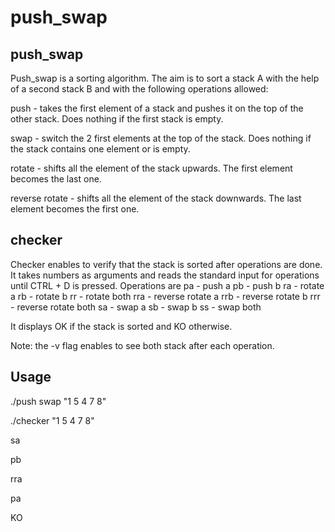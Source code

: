# push_swap

## push_swap

Push_swap is a sorting algorithm. The aim is to sort a stack A with the help of a second stack B and with the following
operations allowed:

push - takes the first element of a stack and pushes it on the top of the other stack. Does nothing if the first stack is empty.

swap - switch the 2 first elements at the top of the stack. Does nothing if the stack contains one element or is empty.

rotate - shifts all the element of the stack upwards. The first element becomes the last one.

reverse rotate - shifts all the element of the stack downwards. The last element becomes the first one.


## checker
Checker enables to verify that the stack is sorted after operations are done. It takes numbers as arguments and reads the standard input for operations until CTRL + D is pressed. Operations are
pa - push a
pb - push b
ra - rotate a
rb - rotate b
rr - rotate both
rra - reverse rotate a
rrb - reverse rotate b
rrr - reverse rotate both
sa - swap a
sb - swap b
ss - swap both

It displays OK if the stack is sorted and KO otherwise.

Note: the -v flag enables to see both stack after each operation.

## Usage

./push swap "1 5 4 7 8"

./checker "1 5 4 7 8"

sa

pb

rra

pa

KO
